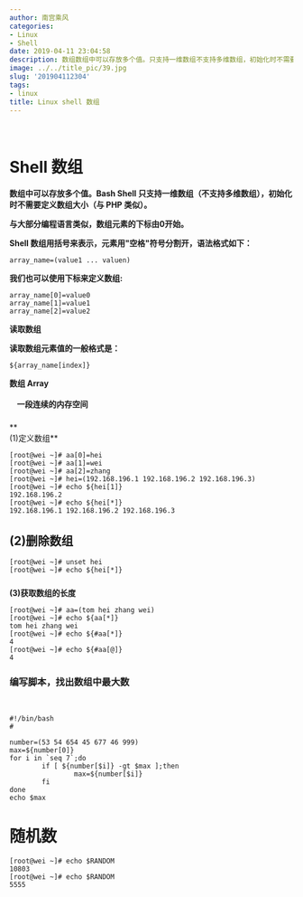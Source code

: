 ```yaml
---
author: 南宫乘风
categories:
- Linux
- Shell
date: 2019-04-11 23:04:58
description: 数组数组中可以存放多个值。只支持一维数组不支持多维数组，初始化时不需要定义数组大小与类似。与大部分编程语言类似，数组元素的下标由开始。数组用括号来表示，元素用空格符号分割开，语法格式如下：我们也可以使。。。。。。。
image: ../../title_pic/39.jpg
slug: '201904112304'
tags:
- linux
title: Linux shell 数组
---
```


<!--more-->

 

# **Shell 数组**

**数组中可以存放多个值。Bash Shell 只支持一维数组（不支持多维数组），初始化时不需要定义数组大小（与 PHP 类似）。**

**与大部分编程语言类似，数组元素的下标由0开始。**

**Shell 数组用括号来表示，元素用"空格"符号分割开，语法格式如下：**

```
array_name=(value1 ... valuen)
```

**我们也可以使用下标来定义数组:**

```
array_name[0]=value0
array_name[1]=value1
array_name[2]=value2
```

**读取数组**

**读取数组元素值的一般格式是：**

```
${array_name[index]}
```

**数组 Array  
      
    一段连续的内存空间**

###   
**      
\(1\)定义数组**

```
[root@wei ~]# aa[0]=hei
[root@wei ~]# aa[1]=wei
[root@wei ~]# aa[2]=zhang
[root@wei ~]# hei=(192.168.196.1 192.168.196.2 192.168.196.3)
[root@wei ~]# echo ${hei[1]}
192.168.196.2
[root@wei ~]# echo ${hei[*]}
192.168.196.1 192.168.196.2 192.168.196.3
```

## **\(2\)删除数组**

```
[root@wei ~]# unset hei
[root@wei ~]# echo ${hei[*]}
```

###   
**\(3\)获取数组的长度**

```
[root@wei ~]# aa=(tom hei zhang wei)
[root@wei ~]# echo ${aa[*]}
tom hei zhang wei
[root@wei ~]# echo ${#aa[*]}
4
[root@wei ~]# echo ${#aa[@]}
4
```

### **编写脚本，找出数组中最大数**

 

```
#!/bin/bash
#

number=(53 54 654 45 677 46 999)
max=${number[0]}
for i in `seq 7`;do
        if [ ${number[$i]} -gt $max ];then
                max=${number[$i]}
        fi
done
echo $max
```

# **随机数**

```
[root@wei ~]# echo $RANDOM
10803
[root@wei ~]# echo $RANDOM
5555
```